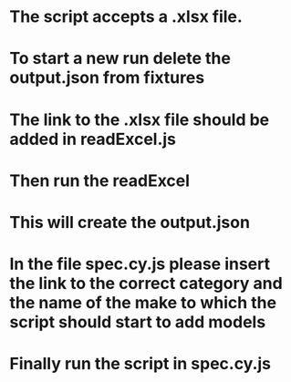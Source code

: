 # The script accepts a .xlsx file.

# To start a new run delete the output.json from fixtures

# The link to the .xlsx file should be added in readExcel.js

# Then run the readExcel

# This will create the output.json

# In the file spec.cy.js please insert the link to the correct category and the name of the make to which the script should start to add models

# Finally run the script in spec.cy.js
